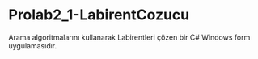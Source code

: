 # Prolab2_1-LabirentCozucu
Arama algoritmalarını kullanarak Labirentleri çözen bir C# Windows form uygulamasıdır.
